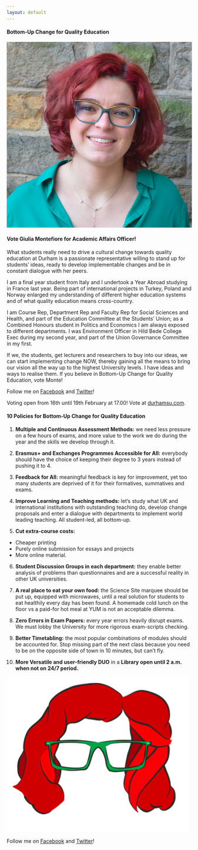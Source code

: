 ```yaml
---
layout: default
---
```


#### Bottom-Up Change for Quality Education
![Mote4Edu](images/giulia-cut.png)

#### Vote Giulia Montefiore for Academic Affairs Officer!

What students really need to drive a cultural change towards quality education at Durham is a passionate representative willing to stand up for students’ ideas, ready to develop implementable changes and be in constant dialogue with her peers.

I am a final year student from Italy and I undertook a Year Abroad studying in France last year. Being part of international projects in Turkey, Poland and Norway enlarged my understanding of different higher education systems and of what quality education means cross-country.

I am Course Rep, Department Rep and Faculty Rep for Social Sciences and Health, and part of the Education Committee at the Students’ Union; as a Combined Honours student in Politics and Economics I am always exposed to different departments. I was Environment Officer in Hild Bede College Exec during my second year, and part of the Union Governance Committee in my first.

If we, the students, get lecturers and researchers to buy into our ideas, we can start implementing change NOW, thereby gaining all the means to bring our vision all the way up to the highest University levels. I have ideas and ways to realise them. If you believe in Bottom-Up Change for Quality Education, vote Monte!

Follow me on [Facebook](https://www.facebook.com/Monte4Edu/) and [Twitter](https://twitter.com/Monte4Edu)!

Voting open from 16th until 19th February at 17.00!
Vote at [durhamsu.com](durhamsu.com).


#### 10 Policies for Bottom-Up Change for Quality Education

1.	__Multiple and Continuous Assessment Methods:__ we need less pressure on a few hours of exams, and more value to the work we do during the year and the skills we develop through it.

2.	__Erasmus+ and Exchanges Programmes Accessible for All:__ everybody should have the choice of keeping their degree to 3 years instead of pushing it to 4.

3.	__Feedback for All:__ meaningful feedback is key for improvement, yet too many students are deprived of it for their formatives, summatives and exams.

4.	__Improve Learning and Teaching methods:__ let’s study what UK and international institutions with outstanding teaching do, develop change proposals and enter a dialogue with departments to implement world leading teaching. All student-led, all bottom-up.

5.	__Cut extra-course costs:__
*	Cheaper printing
*	Purely online submission for essays and projects
*	More online material.

6.	__Student Discussion Groups in each department:__ they enable better analysis of problems than questionnaires and are a successful reality in other UK universities.

7.	__A real place to eat your own food:__ the Science Site marquee should be put up, equipped with microwaves, until a real solution for students to eat healthily every day has been found. A homemade cold lunch on the floor vs a paid-for hot meal at YUM is not an acceptable dilemma.

8.	__Zero Errors in Exam Papers:__ every year errors heavily disrupt exams. We must lobby the University for more rigorous exam-scripts checking.

9.	__Better Timetabling:__ the most popular combinations of modules should be accounted for. Stop missing part of the next class because you need to be on the opposite side of town in 10 minutes, but can’t fly.

10.	 __More Versatile and user-friendly DUO__ in a __Library open until 2 a.m. when not on 24/7 period.__

![Monte4Edu](images/g.png)

Follow me on [Facebook](https://www.facebook.com/Monte4Edu/) and [Twitter](https://twitter.com/Monte4Edu)!
